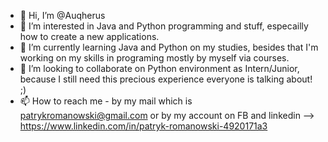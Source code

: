 - 👋 Hi, I’m @Auqherus
- 👀 I’m interested in Java and Python programming and stuff, especailly how to create a new applications.
- 🌱 I’m currently learning Java and Python on my studies, besides that I'm working on my skills in programing mostly by myself via courses.
- 💞️ I’m looking to collaborate on Python environment as Intern/Junior, because I still need this precious experience everyone is talking about! ;)
- 📫 How to reach me - by my mail which is patrykromanowski@gmail.com or by my account on FB and linkedin --> https://www.linkedin.com/in/patryk-romanowski-4920171a3

<!---
Auqherus/Auqherus is a ✨ special ✨ repository because its `README.md` (this file) appears on your GitHub profile.
You can click the Preview link to take a look at your changes.
--->
